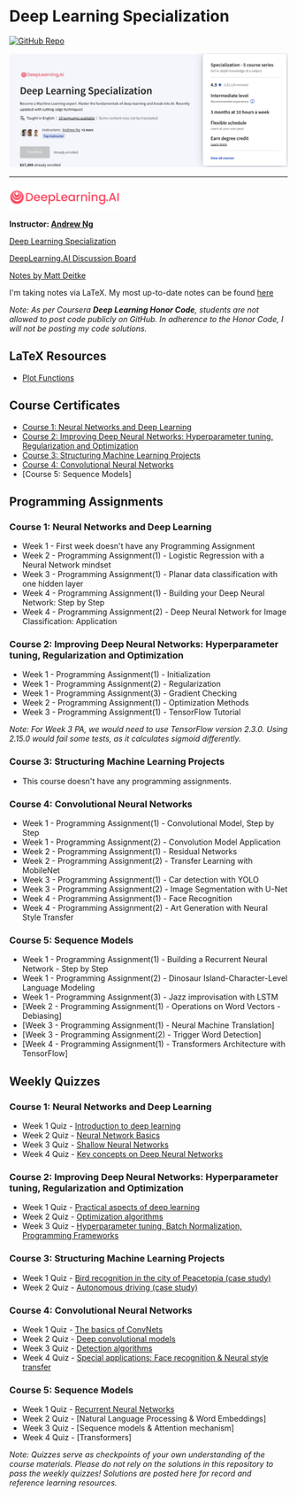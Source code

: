 # Deep Learning Specialization
[![GitHub Repo](https://img.shields.io/badge/Deep%20Learning%20Sepcialization%20Repository-blueviolet?logo=github&style=flat-square)](https://github.com/hgnzheng/CS230_Stanford/tree/main/Deep_Learning_Specialization)

![](https://github.com/hgnzheng/CS230_Stanford/blob/main/Deep_Learning_Specialization/coursera_page.png)

---
[<img src="https://github.com/hgnzheng/CS230_Stanford/blob/main/Deep_Learning_Specialization/deep_learning_ai_logo.png" width="200"/>](https://www.deeplearning.ai)

**Instructor: [Andrew Ng](https://www.andrewng.org/)**

[Deep Learning Specialization](https://www.coursera.org/specializations/deep-learning)

[DeepLearning.AI Discussion Board](https://community.deeplearning.ai/c/deep-learning-specialization/6)

[Notes by Matt Deitke](https://mattdeitke.com/notes/cs230#pf8)

I'm taking notes via LaTeX. My most up-to-date notes can be found [here](https://github.com/hgnzheng/CS230_Stanford/tree/main/Deep_Learning_Specialization/Deep_Learning_Notes.pdf)

*Note: As per Coursera **Deep Learning Honor Code**, students are not allowed to post code publicly on GitHub. In adherence to the Honor Code, I will not be posting my code solutions.*

## LaTeX Resources
* [Plot Functions](https://null.zbr.pt/plotting-functions-with-latex-tikz/)

## Course Certificates

* [Course 1: Neural Networks and Deep Learning](https://github.com/hgnzheng/CS230_Stanford/blob/main/Deep_Learning_Specialization/certificates/course_1.pdf)
* [Course 2: Improving Deep Neural Networks: Hyperparameter tuning, Regularization and Optimization](https://github.com/hgnzheng/CS230_Stanford/blob/main/Deep_Learning_Specialization/certificates/course_2.pdf)
* [Course 3: Structuring Machine Learning Projects](https://github.com/hgnzheng/CS230_Stanford/blob/main/Deep_Learning_Specialization/certificates/course_3.pdf)
* [Course 4: Convolutional Neural Networks](https://github.com/hgnzheng/CS230_Stanford/blob/main/Deep_Learning_Specialization/certificates/course_4.pdf)
* [Course 5: Sequence Models]


## Programming Assignments

### Course 1: Neural Networks and Deep Learning

  * Week 1 - First week doesn't have any Programming Assignment
  * Week 2 - Programming Assignment(1) - Logistic Regression with a Neural Network mindset
  * Week 3 - Programming Assignment(1) - Planar data classification with one hidden layer
  * Week 4 - Programming Assignment(1) - Building your Deep Neural Network: Step by Step
  * Week 4 - Programming Assignment(2) - Deep Neural Network for Image Classification: Application

### Course 2: Improving Deep Neural Networks: Hyperparameter tuning, Regularization and Optimization

  * Week 1 - Programming Assignment(1) - Initialization
  * Week 1 - Programming Assignment(2) - Regularization
  * Week 1 - Programming Assignment(3) - Gradient Checking
  * Week 2 - Programming Assignment(1) - Optimization Methods
  * Week 3 - Programming Assignment(1) - TensorFlow Tutorial

*Note: For Week 3 PA, we would need to use TensorFlow version 2.3.0. Using 2.15.0 would fail some tests, as it calculates sigmoid differently.*

### Course 3: Structuring Machine Learning Projects

  * This course doesn't have any programming assignments.
  
### Course 4: Convolutional Neural Networks

  * Week 1 - Programming Assignment(1) - Convolutional Model, Step by Step
  * Week 1 - Programming Assignment(2) - Convolution Model Application
  * Week 2 - Programming Assignment(1) - Residual Networks
  * Week 2 - Programming Assignment(2) - Transfer Learning with MobileNet
  * Week 3 - Programming Assignment(1) - Car detection with YOLO
  * Week 3 - Programming Assignment(2) - Image Segmentation with U-Net
  * Week 4 - Programming Assignment(1) - Face Recognition
  * Week 4 - Programming Assignment(2) - Art Generation with Neural Style Transfer

### Course 5: Sequence Models

  * Week 1 - Programming Assignment(1) - Building a Recurrent Neural Network - Step by Step
  * Week 1 - Programming Assignment(2) - Dinosaur Island-Character-Level Language Modeling
  * Week 1 - Programming Assignment(3) - Jazz improvisation with LSTM
  * [Week 2 - Programming Assignment(1) - Operations on Word Vectors - Debiasing]
  * [Week 3 - Programming Assignment(1) - Neural Machine Translation]
  * [Week 3 - Programming Assignment(2) - Trigger Word Detection]
  * [Week 4 - Programming Assignment(1) -  Transformers Architecture with TensorFlow]

## Weekly Quizzes

### Course 1: Neural Networks and Deep Learning

  * Week 1 Quiz - [Introduction to deep learning](https://github.com/hgnzheng/CS230_Stanford/blob/main/Deep_Learning_Specialization/Quiz/C1_W1.pdf)
  * Week 2 Quiz - [Neural Network Basics](https://github.com/hgnzheng/CS230_Stanford/blob/main/Deep_Learning_Specialization/Quiz/C1_W2.pdf)
  * Week 3 Quiz - [Shallow Neural Networks](https://github.com/hgnzheng/CS230_Stanford/blob/main/Deep_Learning_Specialization/Quiz/C1_W3.pdf)
  * Week 4 Quiz - [Key concepts on Deep Neural Networks](https://github.com/hgnzheng/CS230_Stanford/blob/main/Deep_Learning_Specialization/Quiz/C1_W4.pdf)

### Course 2: Improving Deep Neural Networks: Hyperparameter tuning, Regularization and Optimization

  * Week 1 Quiz - [Practical aspects of deep learning](https://github.com/hgnzheng/CS230_Stanford/blob/main/Deep_Learning_Specialization/Quiz/C2_W1.pdf)
  * Week 2 Quiz - [Optimization algorithms](https://github.com/hgnzheng/CS230_Stanford/blob/main/Deep_Learning_Specialization/Quiz/C2_W2.pdf)
  * Week 3 Quiz - [Hyperparameter tuning, Batch Normalization, Programming Frameworks](https://github.com/hgnzheng/CS230_Stanford/blob/main/Deep_Learning_Specialization/Quiz/C2_W3.pdf)
  
### Course 3: Structuring Machine Learning Projects

  * Week 1 Quiz - [Bird recognition in the city of Peacetopia (case study)](https://github.com/hgnzheng/CS230_Stanford/blob/main/Deep_Learning_Specialization/Quiz/C3_W1.pdf)
  * Week 2 Quiz - [Autonomous driving (case study)](https://github.com/hgnzheng/CS230_Stanford/blob/main/Deep_Learning_Specialization/Quiz/C3_W2.pdf)

### Course 4: Convolutional Neural Networks

  * Week 1 Quiz - [The basics of ConvNets](https://github.com/hgnzheng/CS230_Stanford/blob/main/Deep_Learning_Specialization/Quiz/C4_W1.pdf)
  * Week 2 Quiz - [Deep convolutional models](https://github.com/hgnzheng/CS230_Stanford/blob/main/Deep_Learning_Specialization/Quiz/C4_W2.pdf)
  * Week 3 Quiz - [Detection algorithms](https://github.com/hgnzheng/CS230_Stanford/blob/main/Deep_Learning_Specialization/Quiz/C4_W3.pdf)
  * Week 4 Quiz - [Special applications: Face recognition & Neural style transfer](https://github.com/hgnzheng/CS230_Stanford/blob/main/Deep_Learning_Specialization/Quiz/C4_W4.pdf)

### Course 5: Sequence Models

  * Week 1 Quiz - [Recurrent Neural Networks](https://github.com/hgnzheng/CS230_Stanford/blob/main/Deep_Learning_Specialization/Quiz/C5_W1.pdf)
  * Week 2 Quiz - [Natural Language Processing & Word Embeddings]
  * Week 3 Quiz - [Sequence models & Attention mechanism]
  * Week 4 Quiz - [Transformers]

*Note: Quizzes serve as checkpoints of your own understanding of the course materials. Please do not rely on the solutions in this repository to pass the weekly quizzes! Solutions are posted here for record and reference learning resources.*